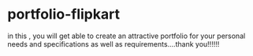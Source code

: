 # portfolio-flipkart
in this , you will get able to create an attractive portfolio for your personal needs and specifications as well as requirements....thank you!!!!!!
